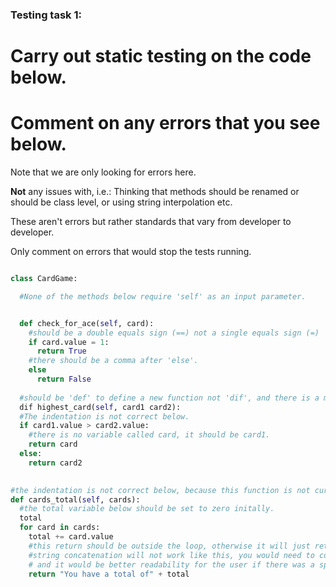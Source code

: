 ### Testing task 1:

# Carry out static testing on the code below.
# Comment on any errors that you see below.

Note that we are only looking for errors here.

**Not** any issues with, i.e.: 
Thinking that methods should be renamed or should be class level, or using string interpolation etc. 

These aren't errors but rather standards that vary from developer to developer. 

Only comment on errors that would stop the tests running.

```python

class CardGame:

  #None of the methods below require 'self' as an input parameter.


  def check_for_ace(self, card):
    #should be a double equals sign (==) not a single equals sign (=)
    if card.value = 1:
      return True
    #there should be a comma after 'else'.
    else
      return False
   
  #should be 'def' to define a new function not 'dif', and there is a missing comma betweeen card1 and card2.
  dif highest_card(self, card1 card2):
  #The indentation is not correct below.
  if card1.value > card2.value:
    #there is no variable called card, it should be card1.
    return card
  else:
    return card2
  

#the indentation is not correct below, because this function is not currently nested within the CardGame class
def cards_total(self, cards):
  #the total variable below should be set to zero initally.
  total
  for card in cards:
    total += card.value
    #this return should be outside the loop, otherwise it will just return the value of the first card.
    #string concatenation will not work like this, you would need to convert the total variable into a string first, 
    # and it would be better readability for the user if there was a space after the word 'of'.
    return "You have a total of" + total
  
```
